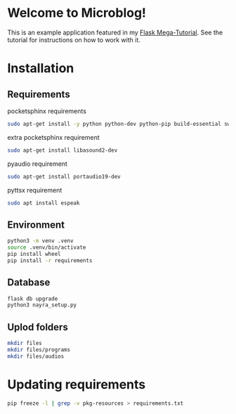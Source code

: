 # Welcome to Microblog!

This is an example application featured in my [Flask Mega-Tutorial](https://blog.miguelgrinberg.com/post/the-flask-mega-tutorial-part-i-hello-world). See the tutorial for instructions on how to work with it.

# Installation
## Requirements
pocketsphinx requirements
```bash
sudo apt-get install -y python python-dev python-pip build-essential swig git libpulse-dev
```
extra pocketsphinx requirement
```bash
sudo apt-get install libasound2-dev
```

pyaudio requirement
```bash
sudo apt-get install portaudio19-dev
```

pyttsx requirement
```bash
sudo apt install espeak
```

## Environment
```bash
python3 -m venv .venv
source .venv/bin/activate
pip install wheel
pip install -r requirements
```

## Database
```bash
flask db upgrade
python3 nayra_setup.py
```

## Uplod folders
```bash
mkdir files
mkdir files/programs
mkdir files/audios
```

# Updating requirements
```bash
pip freeze -l | grep -v pkg-resources > requirements.txt
```
